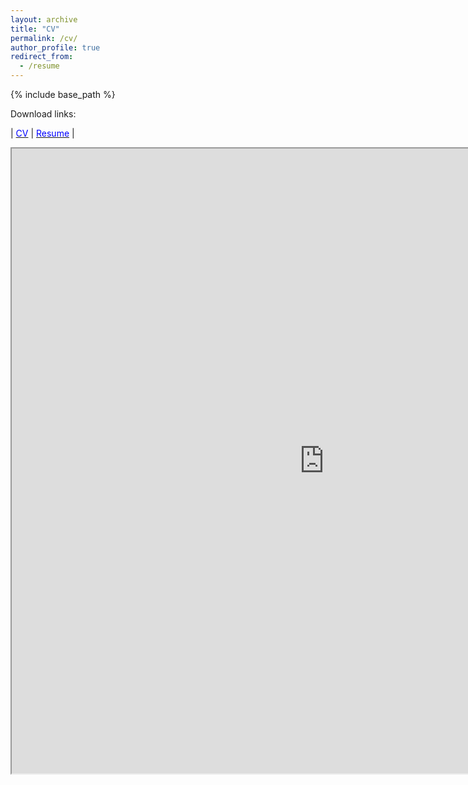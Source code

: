 ```yaml
---
layout: archive
title: "CV"
permalink: /cv/
author_profile: true
redirect_from:
  - /resume
---
```


{% include base_path %}

Download links:

| [<span style="color:blue">CV</span>](https://nesar.github.io/files/CV_NesarRamachandra.pdf) | [<span style="color:blue">Resume</span>](https://nesar.github.io/files/Resume_NesarRamachandra.pdf) |

<iframe src="https://nesar.github.io/files/CV_NesarRamachandra.pdf" width="1000" height="1000"></iframe>
